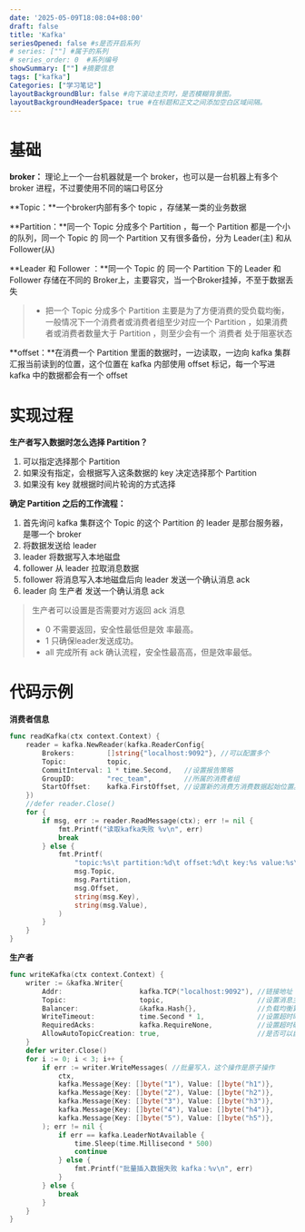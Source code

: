 ```yaml
---
date: '2025-05-09T18:08:04+08:00'
draft: false
title: 'Kafka'
seriesOpened: false #s是否开启系列
# series: [""] #属于的系列 
# series_order: 0  #系列编号
showSummary: [""] #摘要信息
tags: ["kafka"]
Categories: ["学习笔记"]
layoutBackgroundBlur: false #向下滚动主页时，是否模糊背景图。
layoutBackgroundHeaderSpace: true #在标题和正文之间添加空白区域间隔。
---
```

# 基础

**broker：** 理论上一个一台机器就是一个 broker，也可以是一台机器上有多个 broker 进程，不过要使用不同的端口号区分

**Topic：**一个broker内部有多个 topic ，存储某一类的业务数据

**Partition：**同一个 Topic 分成多个 Partition ，每一个 Partition 都是一个小的队列，同一个 Topic 的 同一个 Partition 又有很多备份，分为 Leader(主) 和从 Follower(从) 

**Leader 和 Follower ：**同一个 Topic 的 同一个 Partition 下的 Leader 和 Follower 存储在不同的 Broker上，主要容灾，当一个Broker挂掉，不至于数据丢失 

> - 把一个 Topic 分成多个 Partition 主要是为了方便消费的受负载均衡，一般情况下一个消费者或消费者组至少对应一个 Partition ，如果消费者或消费者数量大于 Partition ，则至少会有一个 消费者 处于阻塞状态

**offset：**在消费一个 Partition 里面的数据时，一边读取，一边向 kafka 集群汇报当前读到的位置，这个位置在 kafka 内部使用 offset 标记，每一个写进 kafka 中的数据都会有一个 offset 

# 实现过程

**生产者写入数据时怎么选择 Partition？**

1. 可以指定选择那个 Partition
2. 如果没有指定，会根据写入这条数据的 key 决定选择那个 Partition
3. 如果没有 key 就根据时间片轮询的方式选择

**确定 Partition 之后的工作流程：**

1. 首先询问 kafka 集群这个 Topic 的这个 Partition 的 leader 是那台服务器，是哪一个 broker 
2. 将数据发送给 leader 
3. leader 将数据写入本地磁盘
4. follower 从 leader 拉取消息数据
5. follower 将消息写入本地磁盘后向 leader 发送一个确认消息 ack
6. leader 向 生产者 发送一个确认消息 ack 

> 生产者可以设置是否需要对方返回 ack 消息
>
> - 0 不需要返回，安全性最低但是效 率最高。
> - 1 只确保leader发送成功。
> - all 完成所有 ack 确认流程，安全性最⾼高，但是效率最低。

# 代码示例

**消费者信息**

~~~go
func readKafka(ctx context.Context) {
	reader = kafka.NewReader(kafka.ReaderConfig{
		Brokers:        []string{"localhost:9092"}, //可以配置多个
		Topic:          topic,
		CommitInterval: 1 * time.Second,   //设置报告策略
		GroupID:        "rec_team",        //所属的消费者组
		StartOffset:    kafka.FirstOffset, //设置新的消费方消费数据起始位置。只在消费方创建时有效
	})
	//defer reader.Close()
	for {
		if msg, err := reader.ReadMessage(ctx); err != nil {
			fmt.Printf("读取kafka失败 %v\n", err)
			break
		} else {
			fmt.Printf(
				"topic:%s\t partition:%d\t offset:%d\t key:%s value:%s\t \n",
				msg.Topic,
				msg.Partition,
				msg.Offset,
				string(msg.Key),
				string(msg.Value),
			)
		}
	}
}
~~~

**生产者**

~~~go
func writeKafka(ctx context.Context) {
	writer := &kafka.Writer{
		Addr:                   kafka.TCP("localhost:9092"), //链接地址
		Topic:                  topic,                       //设置消息主题
		Balancer:               &kafka.Hash{},               //负载均衡算法
		WriteTimeout:           time.Second * 1,             //设置超时时间
		RequiredAcks:           kafka.RequireNone,           //设置超时确认级别
		AllowAutoTopicCreation: true,                        //是否可以自动创建 topic，一般为false，由运维创建
	}
	defer writer.Close()
	for i := 0; i < 3; i++ {
		if err := writer.WriteMessages( //批量写入，这个操作是原子操作
			ctx,
			kafka.Message{Key: []byte("1"), Value: []byte("h1")},
			kafka.Message{Key: []byte("2"), Value: []byte("h2")},
			kafka.Message{Key: []byte("3"), Value: []byte("h3")},
			kafka.Message{Key: []byte("4"), Value: []byte("h4")},
			kafka.Message{Key: []byte("5"), Value: []byte("h5")},
		); err != nil {
			if err == kafka.LeaderNotAvailable {
				time.Sleep(time.Millisecond * 500)
				continue
			} else {
				fmt.Printf("批量插入数据失败 kafka：%v\n", err)
			}
		} else {
			break
		}
	}
}
~~~

